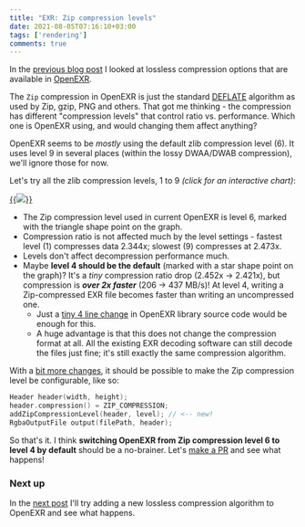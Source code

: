 ```yaml
---
title: "EXR: Zip compression levels"
date: 2021-08-05T07:16:10+03:00
tags: ['rendering']
comments: true
---
```


In the [previous blog post](/blog/2021/08/04/EXR-Lossless-Compression/) I looked at lossless compression options that
are available in [OpenEXR](https://en.wikipedia.org/wiki/OpenEXR).

The `Zip` compression in OpenEXR is just the standard [DEFLATE](https://en.wikipedia.org/wiki/Deflate) algorithm
as used by Zip, gzip, PNG and others. That got me thinking - the compression has different "compression levels" that
control ratio vs. performance. Which one is OpenEXR using, and would changing them affect anything?

OpenEXR seems to be *mostly* using the default zlib compression level (6). It uses level 9 in several places (within the
lossy DWAA/DWAB compression), we'll ignore those for now.

Let's try all the zlib compression levels, 1 to 9 *(click for an interactive chart)*:

[{{<img src="/img/blog/2021/exr/exr03-zip-levels.png">}}](/img/blog/2021/exr/exr03-zip-levels.html)

* The Zip compression level used in current OpenEXR is level 6, marked with the triangle shape point on the graph.
* Compression ratio is not affected much by the level settings - fastest level (1) compresses data 2.344x; slowest (9) compresses
  at 2.473x.
* Levels don't affect decompression performance much.
* Maybe **level 4 should be the default** (marked with a star shape point on the graph)? It's a *tiny* compression ratio drop
  (2.452x -> 2.421x), but compression is ***over 2x faster*** (206 -> 437 MB/s)! At level 4, writing a Zip-compressed EXR
  file becomes faster than writing an uncompressed one.
  * Just a [tiny 4 line change](https://github.com/aras-p/openexr/commit/31f29e3b8cc) in OpenEXR library source code would be
    enough for this.
  * A huge advantage is that this does not change the compression format at all. All the existing EXR decoding software
    can still decode the files just fine; it's still exactly the same compression algorithm.

With a [bit more changes](https://github.com/aras-p/openexr/commit/274c9db477), it should be possible to
make the Zip compression level be configurable, like so:

```c++
Header header(width, height);
header.compression() = ZIP_COMPRESSION;
addZipCompressionLevel(header, level); // <-- new!
RgbaOutputFile output(filePath, header);
```

So that's it. I think **switching OpenEXR from Zip compression level 6 to level 4 by default** should be a no-brainer.
Let's [make a PR](https://github.com/AcademySoftwareFoundation/openexr/pull/1125) and see what happens!


### Next up

In the [next post](/blog/2021/08/06/EXR-Zstandard-compression/) I'll try adding a new lossless compression algorithm to OpenEXR and see what happens.

